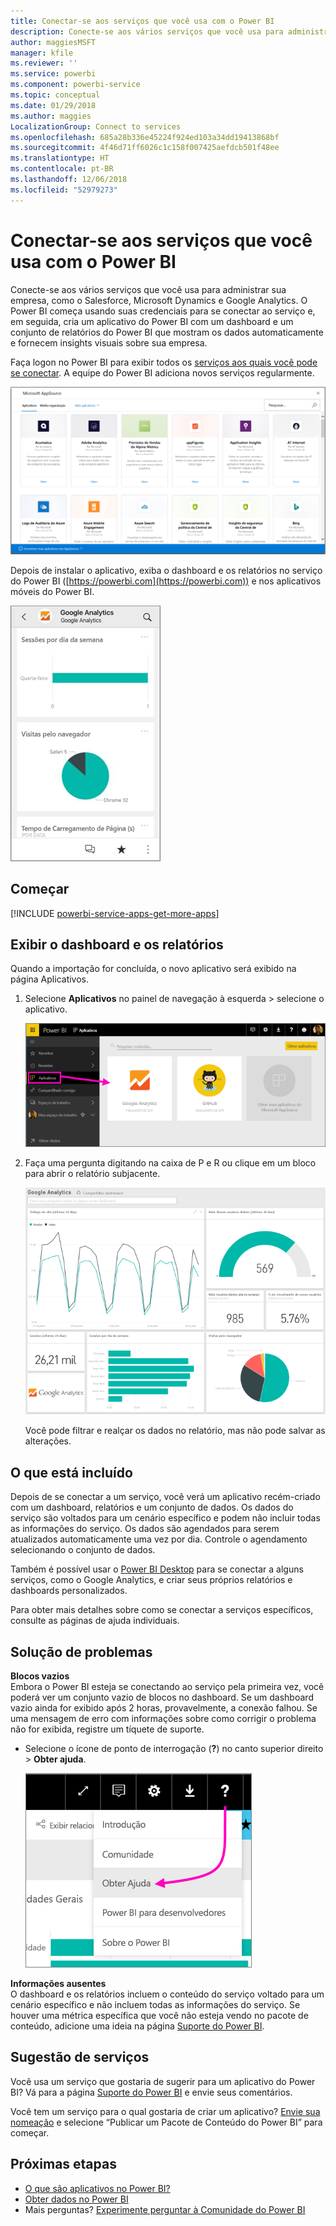 ```yaml
---
title: Conectar-se aos serviços que você usa com o Power BI
description: Conecte-se aos vários serviços que você usa para administrar sua empresa, como o Salesforce, Microsoft Dynamics CRM e Google Analytics.
author: maggiesMSFT
manager: kfile
ms.reviewer: ''
ms.service: powerbi
ms.component: powerbi-service
ms.topic: conceptual
ms.date: 01/29/2018
ms.author: maggies
LocalizationGroup: Connect to services
ms.openlocfilehash: 685a28b336e45224f924ed103a34dd19413868bf
ms.sourcegitcommit: 4f46d71ff6026c1c158f007425aefdcb501f48ee
ms.translationtype: HT
ms.contentlocale: pt-BR
ms.lasthandoff: 12/06/2018
ms.locfileid: "52979273"
---
```

# <a name="connect-to-the-services-you-use-with-power-bi"></a>Conectar-se aos serviços que você usa com o Power BI
Conecte-se aos vários serviços que você usa para administrar sua empresa, como o Salesforce, Microsoft Dynamics e Google Analytics. O Power BI começa usando suas credenciais para se conectar ao serviço e, em seguida, cria um aplicativo do Power BI com um dashboard e um conjunto de relatórios do Power BI que mostram os dados automaticamente e fornecem insights visuais sobre sua empresa.


Faça logon no Power BI para exibir todos os [serviços aos quais você pode se conectar](https://app.powerbi.com/getdata/services). A equipe do Power BI adiciona novos serviços regularmente.

![Aplicativos do AppSource](media/service-connect-to-services/overview.png)

Depois de instalar o aplicativo, exiba o dashboard e os relatórios no serviço do Power BI ([https://powerbi.com](https://powerbi.com)) e nos aplicativos móveis do Power BI. 

![Aplicativo Google Analytics no aplicativo móvel do Power BI](media/service-connect-to-services/power-bi-service-mobile-app-240.png)

## <a name="get-started"></a>Começar
[!INCLUDE [powerbi-service-apps-get-more-apps](./includes/powerbi-service-apps-get-more-apps.md)]

## <a name="view-the-dashboard-and-reports"></a>Exibir o dashboard e os relatórios
Quando a importação for concluída, o novo aplicativo será exibido na página Aplicativos.

1. Selecione **Aplicativos** no painel de navegação à esquerda > selecione o aplicativo.
   
     ![Página Aplicativos](media/service-connect-to-services/power-bi-service-apps-open-app.png)
2. Faça uma pergunta digitando na caixa de P e R ou clique em um bloco para abrir o relatório subjacente. 
   
    ![Dashboard do Google Analytics](media/service-connect-to-services/googleanalytics2.png)
   
    Você pode filtrar e realçar os dados no relatório, mas não pode salvar as alterações.

## <a name="whats-included"></a>O que está incluído
Depois de se conectar a um serviço, você verá um aplicativo recém-criado com um dashboard, relatórios e um conjunto de dados. Os dados do serviço são voltados para um cenário específico e podem não incluir todas as informações do serviço. Os dados são agendados para serem atualizados automaticamente uma vez por dia. Controle o agendamento selecionando o conjunto de dados.

Também é possível usar o [Power BI Desktop](desktop-get-the-desktop.md) para se conectar a alguns serviços, como o Google Analytics, e criar seus próprios relatórios e dashboards personalizados.  

Para obter mais detalhes sobre como se conectar a serviços específicos, consulte as páginas de ajuda individuais.

## <a name="troubleshooting"></a>Solução de problemas
**Blocos vazios**  
Embora o Power BI esteja se conectando ao serviço pela primeira vez, você poderá ver um conjunto vazio de blocos no dashboard. Se um dashboard vazio ainda for exibido após 2 horas, provavelmente, a conexão falhou. Se uma mensagem de erro com informações sobre como corrigir o problema não for exibida, registre um tíquete de suporte.

* Selecione o ícone de ponto de interrogação (**?**) no canto superior direito > **Obter ajuda**.
  
    ![Ícone Obter ajuda](media/service-connect-to-services/power-bi-service-get-help.png)

**Informações ausentes**  
O dashboard e os relatórios incluem o conteúdo do serviço voltado para um cenário específico e não incluem todas as informações do serviço. Se houver uma métrica específica que você não esteja vendo no pacote de conteúdo, adicione uma ideia na página [Suporte do Power BI](https://support.powerbi.com/forums/265200-power-bi).

## <a name="suggesting-services"></a>Sugestão de serviços
Você usa um serviço que gostaria de sugerir para um aplicativo do Power BI? Vá para a página [Suporte do Power BI](https://support.powerbi.com/forums/265200-power-bi) e envie seus comentários.

Você tem um serviço para o qual gostaria de criar um aplicativo? [Envie sua nomeação](https://azure.microsoft.com/marketplace/programs/certified/apply/) e selecione “Publicar um Pacote de Conteúdo do Power BI” para começar.

## <a name="next-steps"></a>Próximas etapas
* [O que são aplicativos no Power BI?](service-install-use-apps.md)
* [Obter dados no Power BI](service-get-data.md)
* Mais perguntas? [Experimente perguntar à Comunidade do Power BI](http://community.powerbi.com/)

